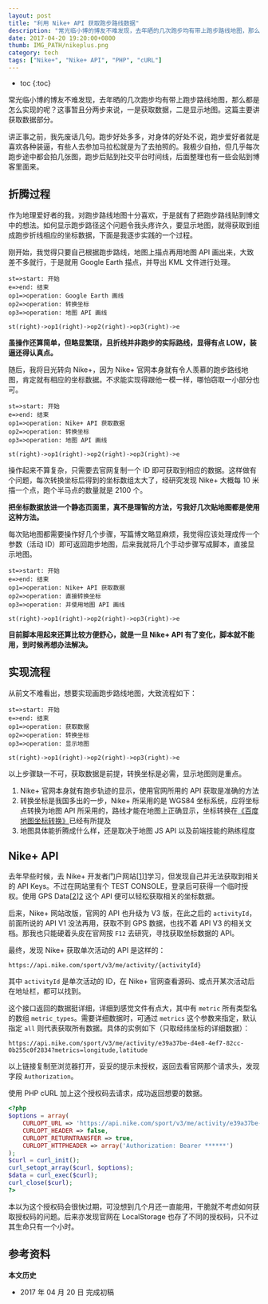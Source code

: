 ```yaml
---
layout: post
title: "利用 Nike+ API 获取跑步路线数据"
description: "常光临小博的博友不难发现，去年晒的几次跑步均有带上跑步路线地图，那么都是怎么实现的呢？这事暂且分两步来说，一是获取数据，二是显示地图。这篇主要讲获取数据部分。"
date: 2017-04-20 19:20:00+0800
thumb: IMG_PATH/nikeplus.png
category: tech
tags: ["Nike+", "Nike+ API", "PHP", "cURL"]
---
```


* toc
{:toc}

常光临小博的博友不难发现，去年晒的几次跑步均有带上跑步路线地图，那么都是怎么实现的呢？这事暂且分两步来说，一是获取数据，二是显示地图。这篇主要讲获取数据部分。

讲正事之前，我先废话几句。跑步好处多多，对身体的好处不说，跑步爱好者就是喜欢各种装逼，有些人去参加马拉松就是为了去拍照的。我极少自拍，但几乎每次跑步途中都会拍几张图，跑步后贴到社交平台时间线，后面整理也有一些会贴到博客里面来。

## 折腾过程

作为地理爱好者的我，对跑步路线地图十分喜欢，于是就有了把跑步路线贴到博文中的想法。如何显示跑步路径这个问题令我头疼许久，要显示地图，就得获取到组成跑步折线相应的坐标数据，下面是我逐步实践的一个过程。

刚开始，我觉得只要自己根据跑步路线，地图上描点再用地图 API 画出来，大致差不多就行，于是就用 Google Earth 描点，并导出 KML 文件进行处理。

```flow
st=>start: 开始
e=>end: 结束
op1=>operation: Google Earth 画线 
op2=>operation: 转换坐标
op3=>operation: 地图 API 画线

st(right)->op1(right)->op2(right)->op3(right)->e
```

**虽操作还算简单，但略显繁琐，且折线并非跑步的实际路线，显得有点 LOW，装逼还得认真点。**

随后，我将目光转向 Nike+，因为 Nike+ 官网本身就有令人羡慕的跑步路线地图，肯定就有相应的坐标数据。不求能实现得跟他一模一样，哪怕窃取一小部分也可。

```flow
st=>start: 开始
e=>end: 结束
op1=>operation: Nike+ API 获取数据
op2=>operation: 转换坐标
op3=>operation: 地图 API 画线

st(right)->op1(right)->op2(right)->op3(right)->e
```

操作起来不算复杂，只需要去官网复制一个 ID 即可获取到相应的数据。这样做有个问题，每次转换坐标后得到的坐标数组太大了，经研究发现 Nike+ 大概每 10 米描一个点，跑个半马点的数量就是 2100 个。

**把坐标数据放进一个静态页面里，真不是理智的方法，亏我好几次贴地图都是使用这种方法。**

每次贴地图都需要操作好几个步骤，写篇博文略显麻烦，我觉得应该处理成传一个参数（活动 ID）即可返回跑步地图，后来我就将几个手动步骤写成脚本，直接显示地图。

```flow
st=>start: 开始
e=>end: 结束
op1=>operation: Nike+ API 获取数据
op2=>operation: 直接转换坐标
op3=>operation: 并使用地图 API 画线

st(right)->op1(right)->op2(right)->op3(right)->e
```

**目前脚本用起来还算比较方便舒心，就是一旦 Nike+ API 有了变化，脚本就不能用，到时候再想办法解决。**

## 实现流程

从前文不难看出，想要实现画跑步路线地图，大致流程如下：

```flow
st=>start: 开始
e=>end: 结束
op1=>operation: 获取数据
op2=>operation: 转换坐标
op3=>operation: 显示地图

st(right)->op1(right)->op2(right)->op3(right)->e
```

以上步骤缺一不可，获取数据是前提，转换坐标是必需，显示地图则是重点。

1. Nike+ 官网本身就有跑步轨迹的显示，使用官网所用的 API 获取是准确的方法
2. 转换坐标是我国多出的一步，Nike+ 所采用的是 WGS84 坐标系统，应将坐标点转换为地图 API 所采用的，路线才能在地图上正确显示，坐标转换在[《百度地图坐标转换》](/bmaps-changeposition.html)已经有所提及
3. 地图具体能折腾成什么样，还是取决于地图 JS API 以及前端技能的熟练程度

## Nike+ API

去年早些时候，去 Nike+ 开发者门户网站[[1]][1]学习，但发现自己并无法获取到相关的 API Keys。不过在网站里有个 TEST CONSOLE，登录后可获得一个临时授权。使用 GPS Data[[2]][2] 这个 API 便可以轻松获取相关的坐标数据。

后来，Nike+ 网站改版，官网的 API 也升级为 V3 版，在此之后的 `activityId`，前面所说的 API V1 没法再用，获取不到 GPS 数据，也找不着 API V3 的相关文档。那我也只能硬着头皮在官网按 `F12` 去研究，寻找获取坐标数据的 API。

最终，发现 Nike+ 获取单次活动的 API 是这样的：

    https://api.nike.com/sport/v3/me/activity/{activityId}

其中 `activityId` 是单次活动的 ID，在 Nike+ 官网查看源码、或点开某次活动后在地址栏，都可以找到。

这个接口返回的数据挺详细，详细到感觉文件有点大，其中有 `metric` 所有类型名的数组 `metric_types`。需要详细数据时，可通过 `metrics` 这个参数来指定，默认指定 `all` 则代表获取所有数据。具体的实例如下（只取经纬坐标的详细数据）：

    https://api.nike.com/sport/v3/me/activity/e39a37be-d4e8-4ef7-82cc-0b255c0f2834?metrics=longitude,latitude

以上链接复制至浏览器打开，妥妥的提示未授权，返回去看官网那个请求头，发现字段 `Authorization`。

使用 PHP cURL 加上这个授权码去请求，成功返回想要的数据。

```php
<?php 
$options = array(
    CURLOPT_URL => 'https://api.nike.com/sport/v3/me/activity/e39a37be-d4e8-4ef7-82cc-0b255c0f2834?metrics=longitude,latitude',
    CURLOPT_HEADER => false,
    CURLOPT_RETURNTRANSFER => true,
    CURLOPT_HTTPHEADER => array('Authorization: Bearer ******')
);
$curl = curl_init(); 
curl_setopt_array($curl, $options);
$data = curl_exec($curl); 
curl_close($curl); 
?>
```

本以为这个授权码会很快过期，可没想到几个月还一直能用，干脆就不考虑如何获取授权码的问题。后来亦发现官网在 LocalStorage 也存了不同的授权码，只不过其生命只有一个小时。

## 参考资料

[1]: https://developer.nike.com/ "Nike+ Developer Portal"
[2]: https://developer.nike.com/documentation/api-docs/activity-services/gps-data.html "GPS Data"

**本文历史**

* 2017 年 04 月 20 日 完成初稿
